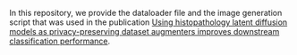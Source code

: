 In this repository, we provide the dataloader file and the image generation script that was used in the publication [Using histopathology latent diffusion models as privacy-preserving dataset augmenters improves downstream classification performance](https://www.sciencedirect.com/science/article/abs/pii/S0010482524004943?via%3Dihub).
